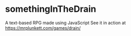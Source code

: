 # somethingInTheDrain
A text-based RPG made using JavaScript
See it in action at https://mrplunkett.com/games/drain/
